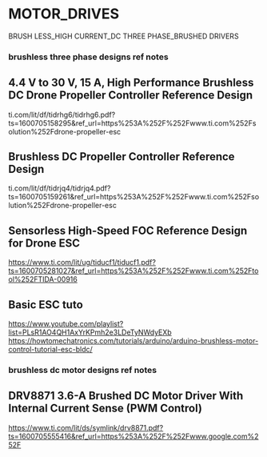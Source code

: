 # MOTOR_DRIVES
BRUSH LESS_HIGH CURRENT_DC THREE PHASE_BRUSHED DRIVERS

### brushless three phase designs ref notes

## 4.4 V to 30 V, 15 A, High Performance Brushless DC Drone Propeller Controller Reference Design
ti.com/lit/df/tidrhg6/tidrhg6.pdf?ts=1600705158295&ref_url=https%253A%252F%252Fwww.ti.com%252Fsolution%252Fdrone-propeller-esc

## Brushless DC Propeller Controller Reference Design
ti.com/lit/df/tidrjq4/tidrjq4.pdf?ts=1600705159261&ref_url=https%253A%252F%252Fwww.ti.com%252Fsolution%252Fdrone-propeller-esc

## Sensorless High-Speed FOC Reference Design for Drone ESC
https://www.ti.com/lit/ug/tiducf1/tiducf1.pdf?ts=1600705281027&ref_url=https%253A%252F%252Fwww.ti.com%252Ftool%252FTIDA-00916

## Basic ESC tuto
https://www.youtube.com/playlist?list=PLsR1AO4QH1AxYrKPmh2e3LDeTyNWdyEXb
https://howtomechatronics.com/tutorials/arduino/arduino-brushless-motor-control-tutorial-esc-bldc/


### brushless dc motor designs ref notes

## DRV8871 3.6-A Brushed DC Motor Driver With Internal Current Sense (PWM Control)
https://www.ti.com/lit/ds/symlink/drv8871.pdf?ts=1600705555416&ref_url=https%253A%252F%252Fwww.google.com%252F
